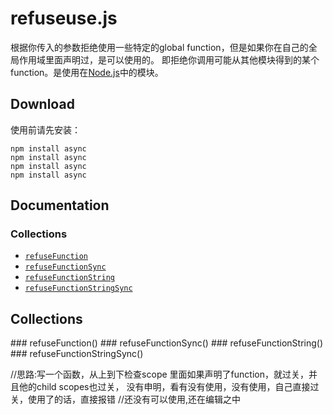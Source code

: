 # refuseuse.js


根据你传入的参数拒绝使用一些特定的global function，但是如果你在自己的全局作用域里面声明过，是可以使用的。
即拒绝你调用可能从其他模块得到的某个function。是使用在[Node.js](http://nodejs.org)中的模块。


## Download

使用前请先安装：

    npm install async
    npm install async
    npm install async
    npm install async


## Documentation

### Collections

* [`refuseFunction`](#refuseFunction)
* [`refuseFunctionSync`](#refuseFunctionSync)
* [`refuseFunctionString`](#refuseFunctionString)
* [`refuseFunctionStringSync`](#refuseFunctionStringSync)


## Collections
<a name="forEach" />
<a name="each" />
### refuseFunction()

<a name="forEach" />
<a name="each" />
### refuseFunctionSync()

<a name="forEach" />
<a name="each" />
### refuseFunctionString()

<a name="forEach" />
<a name="each" />
### refuseFunctionStringSync()

//思路:写一个函数，从上到下检查scope
里面如果声明了function，就过关，并且他的child scopes也过关，
没有申明，看有没有使用，没有使用，自己直接过关，使用了的话，直接报错
//还没有可以使用,还在编辑之中
